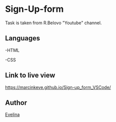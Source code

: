 # Sign-Up-form

Task is taken from R.Belovo "Youtube" channel.

## Languages

-HTML

-CSS

## Link to live view
https://marcinkeve.github.io/Sign-up_form_VSCode/

## Author
[Evelina](https://github.com/MarcinkEve)
